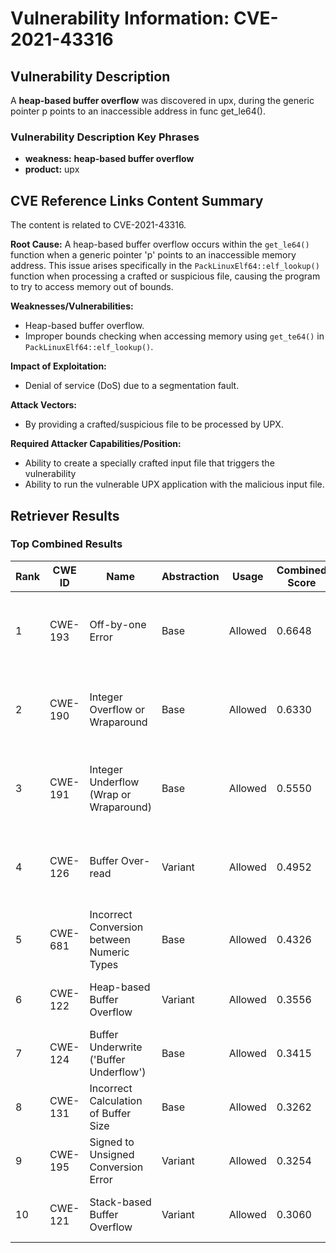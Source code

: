 # Vulnerability Information: CVE-2021-43316

## Vulnerability Description
A **heap-based buffer overflow** was discovered in upx, during the generic pointer p points to an inaccessible address in func get_le64().

### Vulnerability Description Key Phrases
- **weakness:** **heap-based buffer overflow**
- **product:** upx

## CVE Reference Links Content Summary
The content is related to CVE-2021-43316.

**Root Cause:**
A heap-based buffer overflow occurs within the `get_le64()` function when a generic pointer 'p' points to an inaccessible memory address. This issue arises specifically in the `PackLinuxElf64::elf_lookup()` function when processing a crafted or suspicious file, causing the program to try to access memory out of bounds.

**Weaknesses/Vulnerabilities:**
- Heap-based buffer overflow.
- Improper bounds checking when accessing memory using `get_te64()` in `PackLinuxElf64::elf_lookup()`.

**Impact of Exploitation:**
- Denial of service (DoS) due to a segmentation fault.

**Attack Vectors:**
- By providing a crafted/suspicious file to be processed by UPX.

**Required Attacker Capabilities/Position:**
- Ability to create a specially crafted input file that triggers the vulnerability
- Ability to run the vulnerable UPX application with the malicious input file.

## Retriever Results

### Top Combined Results

| Rank | CWE ID | Name | Abstraction | Usage | Combined Score | Retrievers | Individual Scores |
|------|--------|------|-------------|-------|---------------|------------|-------------------|
| 1 | CWE-193 | Off-by-one Error | Base | Allowed | 0.6648 | dense, sparse, graph | dense: 0.508, sparse: 0.145, graph: 0.916 |
| 2 | CWE-190 | Integer Overflow or Wraparound | Base | Allowed | 0.6330 | dense, sparse, graph | dense: 0.557, sparse: 0.142, graph: 0.764 |
| 3 | CWE-191 | Integer Underflow (Wrap or Wraparound) | Base | Allowed | 0.5550 | dense, sparse, graph | dense: 0.541, sparse: 0.121, graph: 0.602 |
| 4 | CWE-126 | Buffer Over-read | Variant | Allowed | 0.4952 | dense, sparse, graph | dense: 0.548, sparse: 0.141, graph: 0.509 |
| 5 | CWE-681 | Incorrect Conversion between Numeric Types | Base | Allowed | 0.4326 | sparse, graph | sparse: 0.131, graph: 1.000 |
| 6 | CWE-122 | Heap-based Buffer Overflow | Variant | Allowed | 0.3556 | dense, sparse | dense: 0.563, sparse: 0.181 |
| 7 | CWE-124 | Buffer Underwrite ('Buffer Underflow') | Base | Allowed | 0.3415 | dense, sparse | dense: 0.535, sparse: 0.129 |
| 8 | CWE-131 | Incorrect Calculation of Buffer Size | Base | Allowed | 0.3262 | dense, sparse | dense: 0.506, sparse: 0.127 |
| 9 | CWE-195 | Signed to Unsigned Conversion Error | Variant | Allowed | 0.3254 | sparse, graph | sparse: 0.127, graph: 0.783 |
| 10 | CWE-121 | Stack-based Buffer Overflow | Variant | Allowed | 0.3060 | dense, sparse | dense: 0.519, sparse: 0.126 |

